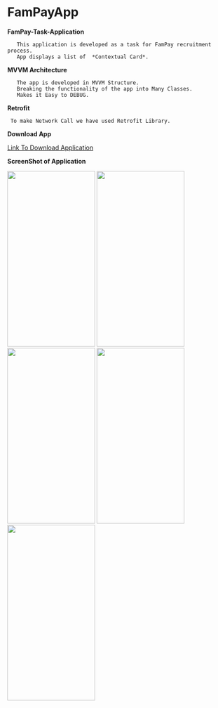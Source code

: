 # FamPayApp
 **FamPay-Task-Application**
 
 
       This application is developed as a task for FamPay recruitment process.
       App displays a list of  *Contextual Card*.
  
  **MVVM Architecture**
  
       The app is developed in MVVM Structure.
       Breaking the functionality of the app into Many Classes.
       Makes it Easy to DEBUG.
       
  **Retrofit**
     
     To make Network Call we have used Retrofit Library.
    
  **Download App**
  
  [Link To Download Application](https://drive.google.com/file/d/15gmGRjVfAQz_EJOv4RJDVYfcW7SpTOkB/view?usp=sharing)
     
   **ScreenShot of Application**
   
   <img src="https://user-images.githubusercontent.com/58701169/123546313-bb667200-d779-11eb-8f75-e4fe3c7e1c5f.jpg"  width="200" height="400" />   <img src= "https://user-images.githubusercontent.com/58701169/123546779-b0144600-d77b-11eb-9da1-1d4fe8550927.jpg" width="200" height="400"/>
   <img src="https://user-images.githubusercontent.com/58701169/123546781-b276a000-d77b-11eb-8144-bd87bd63dd0a.jpg" width="200" height="400"/>   <img src="https://user-images.githubusercontent.com/58701169/123546784-b4406380-d77b-11eb-8d75-61a11272cd77.jpg" width="200" height="400"/>   <img src="https://user-images.githubusercontent.com/58701169/123546785-b5719080-d77b-11eb-897c-e1a488e1c1a2.jpg" width="200" height="400"/>
